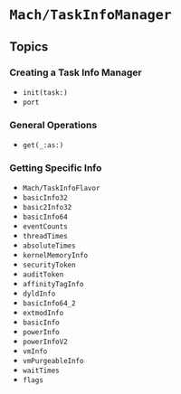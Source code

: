 # ``Mach/TaskInfoManager``

## Topics

### Creating a Task Info Manager

- ``init(task:)``
- ``port``

### General Operations

 - ``get(_:as:)``

### Getting Specific Info

- ``Mach/TaskInfoFlavor``
- ``basicInfo32``
- ``basic2Info32``
- ``basicInfo64``
- ``eventCounts``
- ``threadTimes``
- ``absoluteTimes``
- ``kernelMemoryInfo``
- ``securityToken``
- ``auditToken``
- ``affinityTagInfo``
- ``dyldInfo``
- ``basicInfo64_2``
- ``extmodInfo``
- ``basicInfo``
- ``powerInfo``
- ``powerInfoV2``
- ``vmInfo``
- ``vmPurgeableInfo``
- ``waitTimes``
- ``flags``
